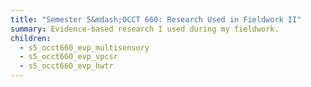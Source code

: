 ```yaml
---
title: "Semester 5&mdash;OCCT 660: Research Used in Fieldwork II"
summary: Evidence-based research I used during my fieldwork.
children:
  - s5_occt660_evp_multisensory
  - s5_occt660_evp_vpcsr
  - s5_occt660_evp_hwtr
---
```


